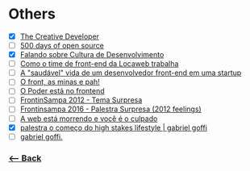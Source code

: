 # Others

- [x] [The Creative Developer](https://www.youtube.com/watch?v=LGD6ZeFPX80)
- [ ] [500 days of open source](https://www.youtube.com/watch?v=toCdZ2e9Dh4&index=11&list=PLg2lQYZDBwORUpJTu5MxI71iEQIyc_Lno)
- [x] [Falando sobre Cultura de Desenvolvimento](https://www.youtube.com/watch?v=-ARjmc29kuE&t=5s)
- [ ] [Como o time de front-end da Locaweb trabalha](https://www.youtube.com/watch?v=y1uMzmn0JoA)
- [ ] [A "saudável" vida de um desenvolvedor front-end em uma startup](https://www.youtube.com/watch?v=ciWxHqg1NCA)
- [ ] [O front, as minas e pah!](https://www.youtube.com/watch?v=YQ9oAps5eVY&t=681s)
- [ ] [O Poder está no frontend](https://www.youtube.com/watch?v=cmT3clnhbiQ&t=36s)
- [ ] [FrontinSampa 2012 - Tema Surpresa](https://www.youtube.com/watch?v=y8UUKv7j0l0)
- [ ] [Frontinsampa 2016 - Palestra Surpresa (2012 feelings)](https://www.youtube.com/watch?v=jR3ysN9wiTk&t=157s)
- [ ] [A web está morrendo e você é o culpado](https://www.youtube.com/watch?v=RIEsNPCP-PI&t=2s)
- [x] [palestra o começo do high stakes lifestyle | gabriel goffi](https://www.youtube.com/watch?v=0ePSkO_bD84)
- [ ] [gabriel goffi.](https://www.youtube.com/watch?v=tPEl_b-H6tA&list=PLARP07eD9DM-sOB5CcNBkWfK96uKNAErs)

### [<-- Back](https://github.com/simoneas02/crazy-learning/)
